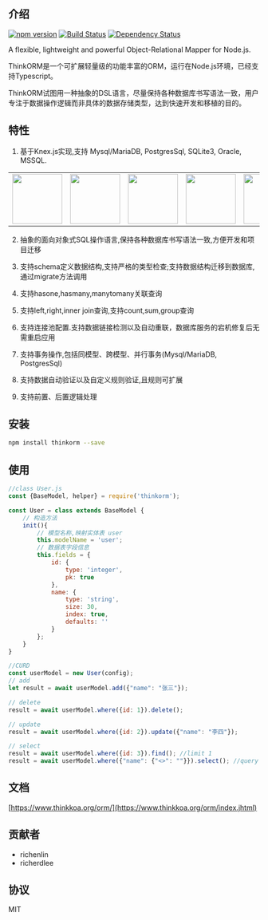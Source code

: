 ## 介绍

[![npm version](https://badge.fury.io/js/thinkorm.svg)](https://badge.fury.io/js/thinkorm)
[![Build Status](https://travis-ci.org/thinkkoa/thinkorm.svg?branch=master)](https://travis-ci.org/thinkkoa/thinkorm)
[![Dependency Status](https://david-dm.org/thinkkoa/thinkorm.svg)](https://david-dm.org/thinkkoa/thinkorm)

A flexible, lightweight and powerful Object-Relational Mapper for Node.js.

ThinkORM是一个可扩展轻量级的功能丰富的ORM，运行在Node.js环境，已经支持Typescript。

ThinkORM试图用一种抽象的DSL语言，尽量保持各种数据库书写语法一致，用户专注于数据操作逻辑而非具体的数据存储类型，达到快速开发和移植的目的。

## 特性

1. 基于Knex.js实现,支持 Mysql/MariaDB, PostgresSql, SQLite3, Oracle, MSSQL. 

<table>
    <tr>
      <td><img width="100" src="https://thinkkoa.org/img/mariadb.png"/></td>
      <td><img width="100" src="https://thinkkoa.org/img/mysql.png"/></td>
      <td><img width="100" src="https://thinkkoa.org/img/postgresql.png"/></td>
      <td><img width="100" src="https://thinkkoa.org/img/sqlite.png"/></td>
      <td><img width="100" src="https://thinkkoa.org/img/sqlserver.png"/></td>
      <td><img width="100" src="https://thinkkoa.org/img/oracle.png"/></td>
<!--       <td><img width="100" src="https://thinkkoa.org/img/mongodb.png"/></td> -->
    </tr>
</table>

2. 抽象的面向对象式SQL操作语言,保持各种数据库书写语法一致,方便开发和项目迁移

3. 支持schema定义数据结构,支持严格的类型检查;支持数据结构迁移到数据库,通过migrate方法调用

4. 支持hasone,hasmany,manytomany关联查询

5. 支持left,right,inner join查询,支持count,sum,group查询

6. 支持连接池配置.支持数据链接检测以及自动重联，数据库服务的宕机修复后无需重启应用

7. 支持事务操作,包括同模型、跨模型、并行事务(Mysql/MariaDB, PostgresSql)

8. 支持数据自动验证以及自定义规则验证,且规则可扩展

9. 支持前置、后置逻辑处理

## 安装

```bash
npm install thinkorm --save
```

## 使用

```js
//class User.js
const {BaseModel, helper} = require('thinkorm');

const User = class extends BaseModel {
    // 构造方法
    init(){
        // 模型名称,映射实体表 user
        this.modelName = 'user';
        // 数据表字段信息
        this.fields = {
            id: {
                type: 'integer',
                pk: true
            },
            name: {
                type: 'string',
                size: 30,
                index: true,
                defaults: ''
            }
        };
    }
}

//CURD
const userModel = new User(config);
// add
let result = await userModel.add({"name": "张三"});

// delete
result = await userModel.where({id: 1}).delete();

// update
result = await userModel.where({id: 2}).update({"name": "李四"});

// select 
result = await userModel.where({id: 3}).find(); //limit 1
result = await userModel.where({"name": {"<>": ""}}).select(); //query name is not null

```

## 文档

[https://www.thinkkoa.org/orm/](https://www.thinkkoa.org/orm/index.jhtml)

## 贡献者

* richenlin
* richerdlee

## 协议


MIT
